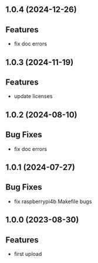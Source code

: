 ## 1.0.4 (2024-12-26)

## Features

- fix doc errors

## 1.0.3 (2024-11-19)

## Features

- update licenses

## 1.0.2 (2024-08-10)

## Bug Fixes

- fix doc errors

## 1.0.1 (2024-07-27)

## Bug Fixes

- fix raspberrypi4b Makefile bugs

## 1.0.0 (2023-08-30)

## Features

- first upload